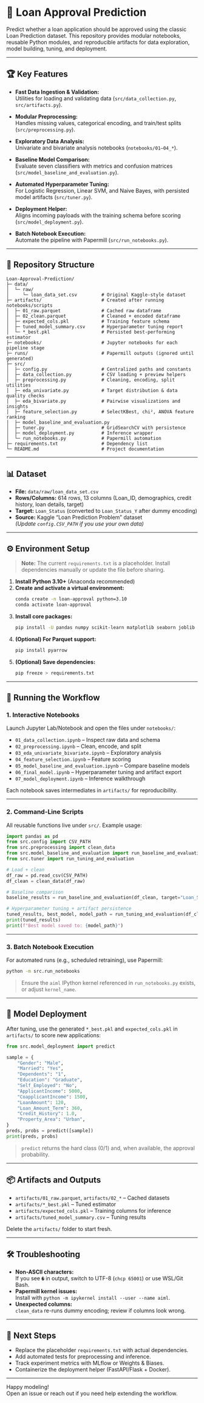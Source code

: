 # 🚀 Loan Approval Prediction

Predict whether a loan application should be approved using the classic Loan Prediction dataset. This repository provides modular notebooks, reusable Python modules, and reproducible artifacts for data exploration, model building, tuning, and deployment.

---

## 🏆 Key Features

- **Fast Data Ingestion & Validation:**  
  Utilities for loading and validating data (`src/data_collection.py`, `src/artifacts.py`).

- **Modular Preprocessing:**  
  Handles missing values, categorical encoding, and train/test splits (`src/preprocessing.py`).

- **Exploratory Data Analysis:**  
  Univariate and bivariate analysis notebooks (`notebooks/01–04_*`).

- **Baseline Model Comparison:**  
  Evaluate seven classifiers with metrics and confusion matrices (`src/model_baseline_and_evaluation.py`).

- **Automated Hyperparameter Tuning:**  
  For Logistic Regression, Linear SVM, and Naive Bayes, with persisted model artifacts (`src/tuner.py`).

- **Deployment Helper:**  
  Aligns incoming payloads with the training schema before scoring (`src/model_deployment.py`).

- **Batch Notebook Execution:**  
  Automate the pipeline with Papermill (`src/run_notebooks.py`).

---

## 📁 Repository Structure

```text
Loan-Approval-Prediction/
├─ data/
│  └─ raw/
│     └─ loan_data_set.csv         # Original Kaggle-style dataset
├─ artifacts/                      # Created after running notebooks/scripts
│  ├─ 01_raw.parquet               # Cached raw dataframe
│  ├─ 02_clean.parquet             # Cleaned + encoded dataframe
│  ├─ expected_cols.pkl            # Training feature schema
│  ├─ tuned_model_summary.csv      # Hyperparameter tuning report
│  └─ *_best.pkl                   # Persisted best-performing estimator
├─ notebooks/                      # Jupyter notebooks for each pipeline stage
├─ runs/                           # Papermill outputs (ignored until generated)
├─ src/
│  ├─ config.py                    # Centralized paths and constants
│  ├─ data_collection.py           # CSV loading + preview helpers
│  ├─ preprocessing.py             # Cleaning, encoding, split utilities
│  ├─ eda_univariate.py            # Target distribution & data quality checks
│  ├─ eda_bivariate.py             # Pairwise visualizations and insights
│  ├─ feature_selection.py         # SelectKBest, chi², ANOVA feature ranking
│  ├─ model_baseline_and_evaluation.py
│  ├─ tuner.py                     # GridSearchCV with persistence
│  ├─ model_deployment.py          # Inference wrapper
│  └─ run_notebooks.py             # Papermill automation
├─ requirements.txt                # Dependency list
└─ README.md                       # Project documentation
```

---

## 📊 Dataset

- **File:** `data/raw/loan_data_set.csv`
- **Rows/Columns:** 614 rows, 13 columns (Loan_ID, demographics, credit history, loan details, target)
- **Target:** `Loan_Status` (converted to `Loan_Status_Y` after dummy encoding)
- **Source:** Kaggle “Loan Prediction Problem” dataset  
  *(Update `config.CSV_PATH` if you use your own data)*

---

## ⚙️ Environment Setup

> **Note:** The current `requirements.txt` is a placeholder. Install dependencies manually or update the file before sharing.

1. **Install Python 3.10+** (Anaconda recommended)
2. **Create and activate a virtual environment:**
    ```sh
    conda create -n loan-approval python=3.10
    conda activate loan-approval
    ```
3. **Install core packages:**
    ```sh
    pip install -U pandas numpy scikit-learn matplotlib seaborn joblib papermill jupyter ipykernel
    ```
4. **(Optional) For Parquet support:**
    ```sh
    pip install pyarrow
    ```
5. **(Optional) Save dependencies:**
    ```sh
    pip freeze > requirements.txt
    ```

---

## 🚦 Running the Workflow

### 1. Interactive Notebooks

Launch Jupyter Lab/Notebook and open the files under `notebooks/`:

- `01_data_collection.ipynb` – Inspect raw data and schema
- `02_preprocessing.ipynb` – Clean, encode, and split
- `03_eda_univariate_bivariate.ipynb` – Exploratory analysis
- `04_feature_selection.ipynb` – Feature scoring
- `05_model_baseline_and_evaluation.ipynb` – Compare baseline models
- `06_final_model.ipynb` – Hyperparameter tuning and artifact export
- `07_model_deployment.ipynb` – Inference walkthrough

Each notebook saves intermediates in `artifacts/` for reproducibility.

---

### 2. Command-Line Scripts

All reusable functions live under `src/`. Example usage:

```python
import pandas as pd
from src.config import CSV_PATH
from src.preprocessing import clean_data
from src.model_baseline_and_evaluation import run_baseline_and_evaluation
from src.tuner import run_tuning_and_evaluation

# Load + clean
df_raw = pd.read_csv(CSV_PATH)
df_clean = clean_data(df_raw)

# Baseline comparison
baseline_results = run_baseline_and_evaluation(df_clean, target="Loan_Status_Y")

# Hyperparameter tuning + artifact persistence
tuned_results, best_model, model_path = run_tuning_and_evaluation(df_clean, target="Loan_Status_Y")
print(tuned_results)
print(f"Best model saved to: {model_path}")
```

---

### 3. Batch Notebook Execution

For automated runs (e.g., scheduled retraining), use Papermill:

```sh
python -m src.run_notebooks
```
> Ensure the `aiml` IPython kernel referenced in `run_notebooks.py` exists, or adjust `kernel_name`.

---

## 🚀 Model Deployment

After tuning, use the generated `*_best.pkl` and `expected_cols.pkl` in `artifacts/` to score new applications:

```python
from src.model_deployment import predict

sample = {
    "Gender": "Male",
    "Married": "Yes",
    "Dependents": "1",
    "Education": "Graduate",
    "Self_Employed": "No",
    "ApplicantIncome": 5000,
    "CoapplicantIncome": 1500,
    "LoanAmount": 120,
    "Loan_Amount_Term": 360,
    "Credit_History": 1.0,
    "Property_Area": "Urban",
}
preds, probs = predict([sample])
print(preds, probs)
```
> `predict` returns the hard class (0/1) and, when available, the approval probability.

---

## 📦 Artifacts and Outputs

- `artifacts/01_raw.parquet`, `artifacts/02_*` – Cached datasets
- `artifacts/*_best.pkl` – Tuned estimator
- `artifacts/expected_cols.pkl` – Training columns for inference
- `artifacts/tuned_model_summary.csv` – Tuning results

Delete the `artifacts/` folder to start fresh.

---

## 🛠️ Troubleshooting

- **Non-ASCII characters:**  
  If you see `�` in output, switch to UTF-8 (`chcp 65001`) or use WSL/Git Bash.
- **Papermill kernel issues:**  
  Install with `python -m ipykernel install --user --name aiml`.
- **Unexpected columns:**  
  `clean_data` re-runs dummy encoding; review if columns look wrong.

---

## 🚧 Next Steps

- Replace the placeholder `requirements.txt` with actual dependencies.
- Add automated tests for preprocessing and inference.
- Track experiment metrics with MLflow or Weights & Biases.
- Containerize the deployment helper (FastAPI/Flask + Docker).

---

Happy modeling!  
Open an issue or reach out if you need help extending the workflow.